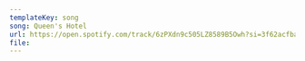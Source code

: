 ```yaml
---
templateKey: song
song: Queen's Hotel
url: https://open.spotify.com/track/6zPXdn9c505LZ8589B5Owh?si=3f62acfba6064ecc
file: 
---
```

